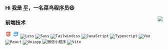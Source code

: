 ### Hi 我是 [平](https://monkey.blog.xpyvip.top/)，一名菜鸟程序员😄 
<img align="right" src="https://github-readme-stats.vercel.app/api?username=xpy865934&show_icons=true&icon_color=CE1D2D&text_color=718096&bg_color=ffffff&hide_title=true" />

### 前端技术
<code><img height="20" src="./img/html.svg" title="html" /></code>
<code><img height="20" src="./img/css.svg" title="css" /></code>
<code><img height="20" src="./img/skill/Less.png" title="Less" /></code>
<code><img height="20" src="./img/skill/Sass.png" title="Sass" /></code>
<code><img height="20" src="./img/skill/Tailwindcss.png" title="Tailwindcss" /></code>
<code><img height="20" src="./img/skill/JavaScript.png" title="JavaScript" /></code>
<code><img height="20" src="./img/skill/Typescript.png" title="Typescript" /></code>
<code><img height="20" src="./img/skill/Vue.png" title="Vue" /></code>
<code><img height="20" src="./img/skill/React.png" title="React" /></code>
<code><img height="20" src="./img/skill/Uniapp.png" title="Uniapp" /></code>
<code><img height="20" src="./img/skill/Wxapp.png" title="微信小程序" /></code>
<code><img height="20" src="./img/skill/Vite.png" title="Vite" /></code>
